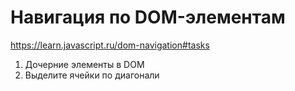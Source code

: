 # Навигация по DOM-элементам
https://learn.javascript.ru/dom-navigation#tasks  
1) Дочерние элементы в DOM  
3) Выделите ячейки по диагонали  